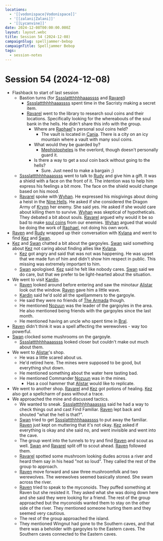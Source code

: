 ```yaml
---
locations:
  - '[[vodonispace|Vodonispace]]'
  - '[[zalani|Zalani]]'
  - '[[Lycanvine]]'
date: 2024-12-08T00:00:00.000Z
layout: layout.webc
title: Session 54 (2024-12-08)
campaignSlug: spelljammer-bebop
campaignTitle: Spelljammer Bebop
tags:
  - session-notes
---
```

# Session 54 (2024-12-08)

- Flashback to start of last session
	- Bastion turns (for [Sssslattthhhhaaassss](sssslattthhhhaaassss.md) and [Ravarel](ravarel-deshent.md))
		- [Sssslattthhhhaaassss](sssslattthhhhaaassss.md) spent time in the Sacristy making a secret item.
		- [Ravarel](ravarel-deshent.md) went to the library to research soul coins and their locations. Specifically looking for the whereabouts of the soul bank in the hells. He didn't share this info with the group.
			- Where are [Raphael](raphael.md)'s personal soul coins held?
				- The vault is located in [Cania](cania.md). There is a city on an icy mountain where a vault with many soul coins.
			- What would they be guarded by?
				- [Mephistopheles](mephistopheles.md) is the overlord, though doesn't personally guard it.
			- Is there a way to get a soul coin back without going to the hells?
				- Sure. Just need to make a bargain ;)
	- [Sssslattthhhhaaassss](sssslattthhhhaaassss.md) went to talk to [Rudy](refuge-unit-d3.md) and give him a gift. It was a shield with a face on the front of it. The intention was to help him express his feelings a bit more. The face on the shield would change based on his mood.
	- [Ravarel](ravarel-deshent.md) spoke with [Wyhan](wyhan.md). He expressed his misgivings about doing a heist in the [Nine Hells](the-nine-hells.md). He asked if she considered the Dragon Army of [Krynn](krynn.md) her enemy. She said yes. He asked if she would care about killing them to survive. [Wyhan](wyhan.md) was skeptical of hypotheticals. They debated a bit about souls. [Ravarel](ravarel-deshent.md) argued why would it be so bad to make [soul coins](soul-coins.md) from our enemies. [Wyhan](wyhan.md) argued that would be doing the work of [Raphael](raphael.md), not doing his own work.
- [Raven](raven.md) and [Rudy](refuge-unit-d3.md) wrapped up their conversation with [Kylana](kylana.md) and went to find [Kez](kez-bardaux.md) and [Swan](swan.md).
- [Kez](kez-bardaux.md) and [Swan](swan.md) chatted a bit about the gargoyles. [Swan](swan.md) said something about [Kez](kez-bardaux.md) not caring about finding allies like [Kylana](kylana.md).
	- [Kez](kez-bardaux.md) got angry and said that was not was happening. He was upset that we made fun of him and didn't show him respect in public. This missing was extremely important to him.
	- [Swan](swan.md) apologised. [Kez](kez-bardaux.md) said he felt like nobody cares. [Swan](swan.md) said we do care, but that we prefer to be light-hearted about the situation.
- We went to visit [Kardin](kardin.md).
	- [Raven](raven.md) looked around before entering and saw the minotaur [Alistar](npcs/alistar.md) look out the window. [Raven](raven.md) gave him a little wave.
	- [Kardin](kardin.md) said he'd sold all the spelljammers to the gargoyle.
	- He said they were no friends of [The Armada](xaryxian-empire.md) though.
	- He mentioned [Nozuun](nozuun.md) was the leader of the gargoyles in the area. He also mentioned being friends with the gargoyles since the last month.
	- He mentioned having an uncle who spent time in [Bral](the-rock-of-bral.md).
- [Raven](raven.md) didn't think it was a spell affecting the werewolves - way too powerful.
- [Swan](swan.md) clocked some mushrooms on the gargoyle.
	- [Sssslattthhhhaaassss](sssslattthhhhaaassss.md) looked closer but couldn't make out much about them.
- We went to [Alistar](npcs/alistar.md)'s shop.
	- He was a little scared about us.
	- He'd retired here. The mines were supposed to be good, but everything shut down.
	- He mentioned something about the water here tasting bad.
	- He mentioned Commander [Nozuun](nozuun.md) was in the mines.
		- Has a cool hammer that [Alistar](npcs/alistar.md) would like to replicate.
- We went to another shop. [Ravarel](ravarel-deshent.md) and [Kez](kez-bardaux.md) got potions of healing. [Kez](kez-bardaux.md) also got a spellcharm of pass without a trace.
- We approached the mine and discussed tactics.
	- We wanted to sneak. [Sssslattthhhhaaassss](sssslattthhhhaaassss.md) said he had a way to check things out and cast Find Familiar. [Raven](raven.md) lept back and shouted "what the hell is that?".
	- [Swan](swan.md) tried to get [Sssslattthhhhaaassss](sssslattthhhhaaassss.md) to put away the familiar. [Raven](raven.md) just kept on muttering that it's not okay. [Kez](kez-bardaux.md) asked if everything is okay and she said no, and went invisible and went into the cave.
	- The group went into the tunnels to try and find [Raven](raven.md) and scout as well. [Swan](swan.md) and [Ravarel](ravarel-deshent.md) split off to scout ahead. [Raven](raven.md) followed them.
	- [Ravarel](ravarel-deshent.md) spotted some mushroom looking dudes across a river and heard them say in his head "not so loud". They called the rest of the group to approach.
	- [Raven](raven.md) move forward and saw three mushroomfolk and two werewolves. The werewolves seemed basically stoned. She swam across the river.
	- [Raven](raven.md) tried to speak to the myconoids. They puffed something at Raven but she resisted it. They asked what she was doing down here and she said they were looking for a friend. The rest of the group approached but the myconoids wanted them to stay on the other side of the river. They mentioned someone hurting them and they seemed very cautious.
	- The rest of the group approached the island.
	- They mentioned Wingnut had gone to the Southern caves, and that there was a beholder with gargoyles to the Eastern caves. The Southern caves connected to the Eastern caves.
